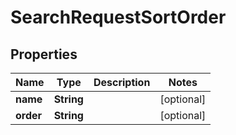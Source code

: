 # SearchRequestSortOrder

## Properties
Name | Type | Description | Notes
------------ | ------------- | ------------- | -------------
**name** | **String** |  |  [optional]
**order** | **String** |  |  [optional]

